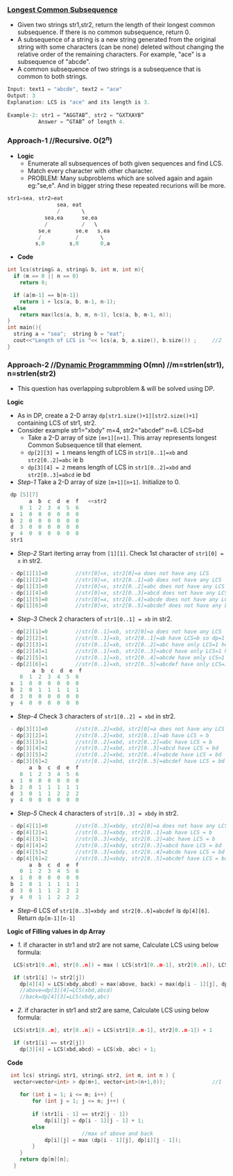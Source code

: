 ### [Longest Common Subsequence](https://leetcode.com/problems/longest-common-subsequence/)
- Given two strings str1,str2, return the length of their longest common subsequence. If there is no common subsequence, return 0.
- A subsequence of a string is a new string generated from the original string with some characters (can be none) deleted without changing the relative order of the remaining characters. For example, "ace" is a subsequence of "abcde".
- A common subsequence of two strings is a subsequence that is common to both strings.
```c
Input: text1 = "abcde", text2 = "ace" 
Output: 3  
Explanation: LCS is "ace" and its length is 3.
           
Example-2: str1 = “AGGTAB”, str2 = “GXTXAYB” 
          Answer = “GTAB” of length 4. 
```

### Approach-1    //Recursive. O(2<sup>n</sup>)
- **Logic** 
  - Enumerate all subsequences of both given sequences and find LCS.
  - Match every character with other character. 
  - PROBLEM: Many subproblems which are solved again and again eg:"se,e". And in bigger string these repeated recurions will be more.
```c++
str1=sea, str2=eat
                sea, eat
                /       \
            sea,ea      se,ea
            /           /   \
          se,e        se,e   s,ea
          /           /       \
         s,0        s,0       0,a
```
- **Code**
```c++
int lcs(string& a, string& b, int m, int n){
  if (m == 0 || n == 0)
    return 0;

  if (a[m-1] == b[n-1])
    return 1 + lcs(a, b, m-1, n-1);
  else
    return max(lcs(a, b, m, n-1), lcs(a, b, m-1, n));
}
int main(){
  string a = "sea";  string b = "eat";
  cout<<"Length of LCS is "<< lcs(a, b, a.size(), b.size()) ;     //2
}
```

### Approach-2       //[Dynamic Programmming](/DS_Questions/Algorithms/Dynamic_Programming) O(mn) //m=strlen(str1), n=strlen(str2)
- This question has overlapping subproblem & will be solved using DP.

**Logic**
  - As in DP, create a 2-D array `dp[str1.size()+1][str2.size()+1]` containing LCS of str1, str2.
  - Consider example str1="xbdy" m=4, str2="abcdef" n=6. LCS=bd
    - Take a 2-D array of size `[m+1][n+1]`. This array represents longest Common Subsequence till that element.
    - `dp[2][3] = 1` means length of LCS in `str1[0..1]=xb` and `str2[0..2]=abc` ie b
    - `dp[3][4] = 2` means length of LCS in `str1[0..2]=xbd` and `str2[0..3]=abcd` ie bd 
  - *Step-1* Take a 2-D array of size `[m+1][n+1]`. Initialize to 0.
```c++
 dp [5][7]
       a  b  c  d  e  f   <<str2
    0  1  2  3  4  5  6
 x  1  0  0  0  0  0  0
 b  2  0  0  0  0  0  0
 d  3  0  0  0  0  0  0
 y  4  0  0  0  0  0  0
 str1
 ```
- *Step-2* Start iterting array from `[1][1]`. Check 1st character of `str1[0] = x` in str2.
```c++
 - dp[1][1]=0         //str[0]=x, str2[0]=a does not have any LCS
 - dp[1][2]=0         //str[0]=x, str2[0..1]=ab does not have any LCS
 - dp[1][3]=0         //str[0]=x, str2[0..2]=abc does not have any LCS
 - dp[1][4]=0         //str[0]=x, str2[0..3]=abcd does not have any LCS
 - dp[1][5]=0         //str[0]=x, str2[0..4]=abcde does not have any LCS
 - dp[1][6]=0         //str[0]=x, str2[0..5]=abcdef does not have any LCS 
```
- *Step-3* Check 2 characters of `str1[0..1] = xb` in str2.
```c++
 - dp[2][1]=0         //str[0..1]=xb, str2[0]=a does not have any LCS
 - dp[2][2]=1         //str[0..1]=xb, str2[0..1]=ab have LCS=b so dp=1
 - dp[2][3]=1         //str[0..1]=xb, str2[0..2]=abc have only LCS=1 hence dp=1
 - dp[2][4]=1         //str[0..1]=xb, str2[0..3]=abcd have only LCS=1 hence dp=1
 - dp[2][5]=1         //str[0..1]=xb, str2[0..4]=abcde have only LCS=1 hence dp=1
 - dp[2][6]=1         //str[0..1]=xb, str2[0..5]=abcdef have only LCS=1 hence dp=1
        a  b  c  d  e  f
    0  1  2  3  4  5  6
 x  1  0  0  0  0  0  0
 b  2  0  1  1  1  1  1
 d  3  0  0  0  0  0  0
 y  4  0  0  0  0  0  0
```
- *Step-4* Check 3 characters of `str1[0..2] = xbd` in str2.
```c++
 - dp[3][1]=0         //str[0..2]=xbd, str2[0]=a does not have any LCS
 - dp[3][2]=1         //str[0..2]=xbd, str2[0..1]=ab have LCS = b
 - dp[3][3]=1         //str[0..2]=xbd, str2[0..2]=abc have LCS = b
 - dp[3][4]=2         //str[0..2]=xbd, str2[0..3]=abcd have LCS = bd
 - dp[3][5]=2         //str[0..2]=xbd, str2[0..4]=abcde have LCS = bd
 - dp[3][6]=2         //str[0..2]=xbd, str2[0..5]=abcdef have LCS = bd
       a  b  c  d  e  f
    0  1  2  3  4  5  6
 x  1  0  0  0  0  0  0
 b  2  0  1  1  1  1  1
 d  3  0  1  1  2  2  2
 y  4  0  0  0  0  0  0
```
- *Step-5* Check 4 characters of `str1[0..3] = xbdy` in str2.
```c++
 - dp[4][1]=0         //str[0..3]=xbdy, str2[0]=a does not have any LCS
 - dp[4][2]=1         //str[0..3]=xbdy, str2[0..1]=ab have LCS = b
 - dp[4][3]=1         //str[0..3]=xbdy, str2[0..2]=abc have LCS = b
 - dp[4][4]=2         //str[0..3]=xbdy, str2[0..3]=abcd have LCS = bd
 - dp[4][5]=2         //str[0..3]=xbdy, str2[0..4]=abcde have LCS = bd
 - dp[4][6]=2         //str[0..3]=xbdy, str2[0..5]=abcdef have LCS = bd
       a  b  c  d  e  f
    0  1  2  3  4  5  6
 x  1  0  0  0  0  0  0
 b  2  0  1  1  1  1  1
 d  3  0  1  1  2  2  2
 y  4  0  1  1  2  2  2
```
  - *Step-6* LCS of `str1[0..3]=xbdy and str2[0..6]=abcdef` is `dp[4][6]`. Return `dp[m-1][n-1]`

**Logic of Filling values in dp Array**

  - *1.* if character in str1 and str2 are not same, Calculate LCS using below formula:
```c++
  LCS(str1[0..m], str[0..n]) = max ( LCS(str1[0..m-1], str2[0..n]), LCS(str1[0..m], str2[0..n-1]) )

  if (str1[i] != str2[j])
    dp[4][4] = LCS(xbdy,abcd) = max(above, back) = max(dp[i - 1][j], dp[i][j - 1])
    //above=dp[3][4]=LCS(xbd,abcd)
    //back=dp[4][3]=LCS(xbdy,abc)
```
- *2.* if character in str1 and str2 are same, Calculate LCS using below formula:
```c++
  LCS(str1[0..m], str[0..n]) = LCS(str1[0..m-1], str2[0..n-1]) + 1

  if (str1[i] == str2[j])
    dp[3][4] = LCS(xbd,abcd) = LCS(xb, abc) + 1;
```
**Code**
```c++
 int lcs( string& str1, string& str2, int m, int n ) {
  vector<vector<int> > dp(m+1, vector<int>(n+1,0));               //1
  
    for (int i = 1; i <= m; i++) {
        for (int j = 1; j <= n; j++) {
        
        if (str1[i - 1] == str2[j - 1])
            dp[i][j] = dp[i - 1][j - 1] + 1;
        else
                        //max of above and back
            dp[i][j] = max (dp[i - 1][j], dp[i][j - 1]);
        }
    }
    return dp[m][n];
  }
```
